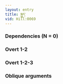 ```yaml
---
layout: entry
title: སྐྱུད་
vid: Hill:0069
---
```

### Dependencies (N = 0)


### Overt 1-2


### Overt 1-2-3


### Oblique arguments

